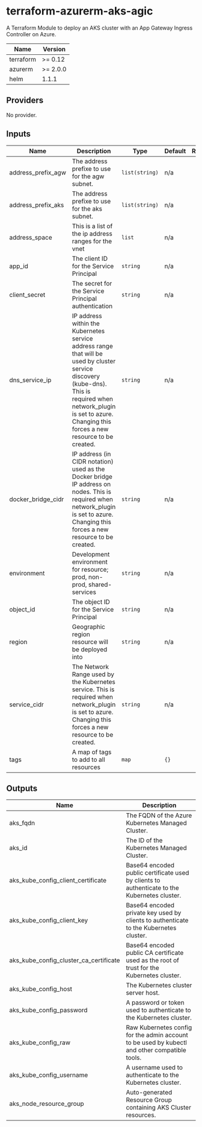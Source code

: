 # terraform-azurerm-aks-agic
A Terraform Module to deploy an AKS cluster with an App Gateway Ingress Controller on Azure.

| Name | Version |
|------|---------|
| terraform | >= 0.12 |
| azurerm | >= 2.0.0 |
| helm | 1.1.1 |

## Providers

No provider.

## Inputs

| Name | Description | Type | Default | Required |
|------|-------------|------|---------|:--------:|
| address\_prefix\_agw | The address prefixe to use for the agw subnet. | `list(string)` | n/a | yes |
| address\_prefix\_aks | The address prefixe to use for the aks subnet. | `list(string)` | n/a | yes |
| address\_space | This is a list of the ip address ranges for the vnet | `list` | n/a | yes |
| app\_id | The client ID for the Service Principal | `string` | n/a | yes |
| client\_secret | The secret for the Service Principal authentication | `string` | n/a | yes |
| dns\_service\_ip | IP address within the Kubernetes service address range that will be used by cluster service discovery (kube-dns). This is required when network\_plugin is set to azure. Changing this forces a new resource to be created. | `string` | n/a | yes |
| docker\_bridge\_cidr | IP address (in CIDR notation) used as the Docker bridge IP address on nodes. This is required when network\_plugin is set to azure. Changing this forces a new resource to be created. | `string` | n/a | yes |
| environment | Development environment for resource; prod, non-prod, shared-services | `string` | n/a | yes |
| object\_id | The object ID for the Service Principal | `string` | n/a | yes |
| region | Geographic region resource will be deployed into | `string` | n/a | yes |
| service\_cidr | The Network Range used by the Kubernetes service. This is required when network\_plugin is set to azure. Changing this forces a new resource to be created. | `string` | n/a | yes |
| tags | A map of tags to add to all resources | `map` | `{}` | no |

## Outputs

| Name | Description |
|------|-------------|
| aks\_fqdn | The FQDN of the Azure Kubernetes Managed Cluster. |
| aks\_id | The ID of the Kubernetes Managed Cluster. |
| aks\_kube\_config\_client\_certificate | Base64 encoded public certificate used by clients to authenticate to the Kubernetes cluster. |
| aks\_kube\_config\_client\_key | Base64 encoded private key used by clients to authenticate to the Kubernetes cluster. |
| aks\_kube\_config\_cluster\_ca\_certificate | Base64 encoded public CA certificate used as the root of trust for the Kubernetes cluster. |
| aks\_kube\_config\_host | The Kubernetes cluster server host. |
| aks\_kube\_config\_password | A password or token used to authenticate to the Kubernetes cluster. |
| aks\_kube\_config\_raw | Raw Kubernetes config for the admin account to be used by kubectl and other compatible tools. |
| aks\_kube\_config\_username | A username used to authenticate to the Kubernetes cluster. |
| aks\_node\_resource\_group | Auto-generated Resource Group containing AKS Cluster resources. |
